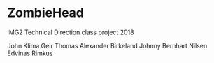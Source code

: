 # ZombieHead
IMG2 Technical Direction class project 2018

John Klima
Geir Thomas 
Alexander Birkeland
Johnny Bernhart Nilsen
Edvinas Rimkus
